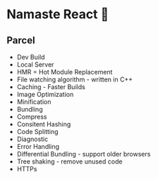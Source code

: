 # Namaste React 🚀

## Parcel
- Dev Build
- Local Server
- HMR = Hot Module Replacement
- File watching algorithm - written in C++
- Caching - Faster Builds
- Image Optimization
- Minification
- Bundling
- Compress
- Consitent Hashing
- Code Splitting
- Diagnostic
- Error Handling
- Differential Bundling - support older browsers
- Tree shaking - remove unused code
- HTTPs
